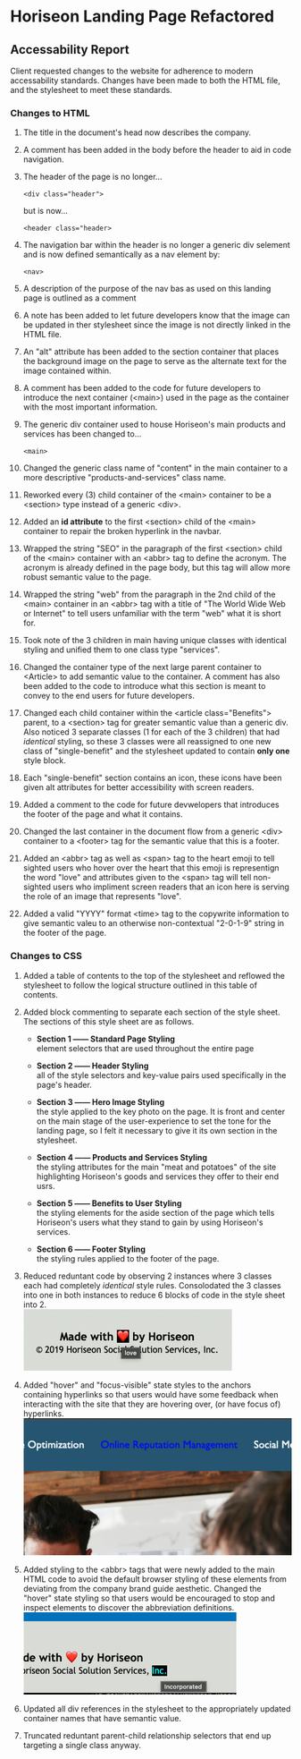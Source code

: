 # Horiseon Landing Page Refactored

## Accessability Report

Client requested changes to the website for adherence to modern accessability standards.
Changes have been made to both the HTML file, and the stylesheet to meet these standards.

### Changes to HTML

1. The title in the document's head now describes the company.

2. A comment has been added in the body before the header to aid in code navigation.

3. The header of the page is no longer...
    ```
    <div class="header">
    ```
    but is now...
    ```
    <header class="header>
    ```

4. The navigation bar within the header is no longer a generic div selement and is now defined semantically as a nav element by:
    ```
    <nav>
    ```
    
5. A description of the purpose of the nav bas as used on this landing page is outlined as a comment

6. A note has been added to let future developers know that the image can be updated in ther stylesheet since the image is not directly linked in the HTML file.

7. An "alt" attribute has been added to the section container that places the background image on the page to serve as the alternate text for the image contained within.

8. A comment has been added to the code for future developers to introduce the next container (\<main>) used in the page as the container with the most important information.

9. The generic div container used to house Horiseon's main products and services has been changed to...
    ```
    <main>
    ```
10. Changed the generic class name of "content" in the main container to a more descriptive "products-and-services" class name.

11. Reworked every (3) child container of the \<main> container to be a \<section> type instead of a generic \<div>.

12. Added an **id attribute** to the first \<section> child of the \<main> container to repair the broken hyperlink in the navbar.

13. Wrapped the string "SEO" in the paragraph of the first \<section> child of the \<main> container with an \<abbr> tag to define the acronym. The acronym is already defined in the page body, but this tag will allow more robust semantic value to the page.

14. Wrapped the string "web" from the paragraph in the 2nd child of the \<main> container in an \<abbr> tag with a title of "The World Wide Web or Internet" to tell users unfamiliar with the term "web" what it is short for.

15. Took note of the 3 children in main having unique classes with identical styling and unified them to one class type "services".

16. Changed the container type of the next large parent container to \<Article> to add semantic value to the container. A comment has also been added to the code to introduce what this section is meant to convey to the end users for future developers.

17. Changed each child container within the \<article class="Benefits"> parent, to a \<section> tag for greater semantic value than a generic div. Also noticed 3 separate classes (1 for each of the 3 children) that had *identical* styling, so these 3 classes were all reassigned to one new class of "single-benefit" and the stylesheet updated to contain **only one** style block.

18. Each "single-benefit" section contains an icon, these icons have been given alt attributes for better accessibility with screen readers.

19. Added a comment to the code for future devwelopers that introduces the footer of the page and what it contains.

20. Changed the last container in the document flow from a generic \<div> container to a \<footer> tag for the semantic value that this is a footer. 

21. Added an \<abbr> tag as well as \<span> tag to the heart emoji to tell sighted users who hover over the heart that this emoji is representign the word "love" and attributes given to the \<span> tag will tell non-sighted users who impliment screen readers that an icon here is serving the role of an image that represents "love".

22. Added a valid "YYYY" format \<time> tag to the copywrite information to give semantic valeu to an otherwise non-contextual "2-0-1-9" string in the footer of the page.

### Changes to CSS

1. Added a table of contents to the top of the stylesheet and reflowed the stylesheet to follow the logical structure outlined in this table of contents.

2. Added block commenting to separate each section of the style sheet. The sections of this style sheet are as follows.
    * **Section 1 —— Standard Page Styling**  
    element selectors that are used throughout the entire page

    * **Section 2 —— Header Styling**  
    all of the style selectors and key-value pairs used specifically in the page's header.

    * **Section 3 —— Hero Image Styling**  
    the style applied to the key photo on the page. It is front and center on the main stage of the user-experience to set the tone for the landing page, so I felt it necessary to give it its own section in the stylesheet. 

    * **Section 4 —— Products and Services Styling**  
    the styling attributes for the main "meat and potatoes" of the site highlighting Horiseon's goods and services they offer to their end usrs.

    * **Section 5 —— Benefits to User Styling**  
    the styling elements for the aside section of the page which tells Horiseon's users what they stand to gain by using Horiseon's services.

    * **Section 6 —— Footer Styling**  
    the styling rules applied to the footer of the page.
3. Reduced reduntant code by observing 2 instances where 3 classes each had completely *identical* style rules. Consolodated the 3 classes into one in both instances to reduce 6 blocks of code in the style sheet into 2.  
![Screenshot showing the hover state styling](./assets/readme-images/abbr-hover-1.png)

4. Added "hover" and "focus-visible" state styles to the anchors containing hyperlinks so that users would have some feedback when interacting with the site that they are hovering over, (or have focus of) hyperlinks.  
![Screenshot showing the hover state styling](./assets/readme-images/screenshot-hover.png)

5. Added styling to the \<abbr> tags that were newly added to the main HTML code to avoid the default browser styling of these elements from deviating from the company brand guide aesthetic. Changed the "hover" state styling so that users would be encouraged to stop and inspect elements to discover the abbreviation definitions.  
![Screenshot showing the hover state styling](./assets/readme-images/abbr-hover-2.png)

6. Updated all div references in the stylesheet to the appropriately updated container names that have semantic value.

7. Truncated reduntant parent-child relationship selectors that end up targeting a single class anyway.